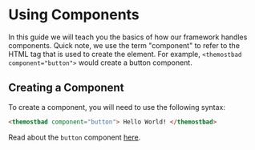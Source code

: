 # Using Components

In this guide we will teach you the basics of how our framework handles components. Quick note, we use the term "component" to refer to the HTML tag that is used to create the element. For example, `<themostbad component="button">` would create a button component.

## Creating a Component

To create a component, you will need to use the following syntax:

```html
<themostbad component="button"> Hello World! </themostbad>
```

Read about the `button` component [here](/docs/components/button).
